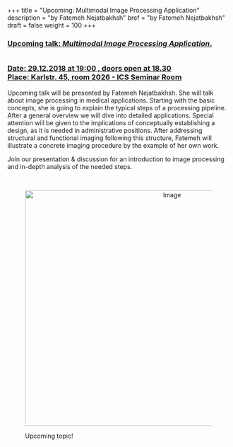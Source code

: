 +++
title = "Upcoming: Multimodal Image Processing Application"
description = "by Fatemeh Nejatbakhsh"
bref = "by Fatemeh Nejatbakhsh"
draft = false
weight = 100
+++

<h3 class="section-head" id="h-get-started"><a href="#h-get-started">
Upcoming talk:   <i>Multimodal Image Processing Application</i>.
<br> <br>

Date: 29.12.2018 at 19:00 , doors open at 18.30 <br>
Place: Karlstr. 45, room 2026 - ICS Seminar Room

</a></h3>
<p>
Upcoming talk will be presented by Fatemeh Nejatbakhsh. She will talk about image processing in medical applications.  Starting with the basic concepts, she is going to explain the typical steps of a processing pipeline. After a general overview we will dive into detailed applications.  Special attention will be given to the implications of conceptually establishing a design, as it is needed in administrative positions. After addressing structural and functional imaging following this structure, Fatemeh will illustrate a concrete imaging procedure by the example of her own work.

Join our presentation & discussion for an introduction to image processing and in-depth analysis of the needed steps.

<br>
<figure>
  <p align="center">
  <img alt="Image" height="533" src="/img/image_processing.png" width="650">
    </p>
  <figcaption>
    Upcoming topic!
  </figcaption>
</figure>
</p>
